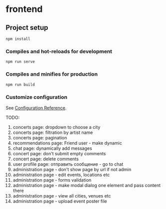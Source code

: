 # frontend

## Project setup
```
npm install
```

### Compiles and hot-reloads for development
```
npm run serve
```

### Compiles and minifies for production
```
npm run build
```

### Customize configuration
See [Configuration Reference](https://cli.vuejs.org/config/).


TODO:
1. concerts page: dropdown to choose a city
2. concerts page: filtration by artist name
3. concerts page: pagination
4. recommendations page: Friend user - make dynamic
5. chat page: dynamically add messages
6. concert page: don't submit empty comments
7. concert page: delete comments
8. user profile page: отправить сообщение - go to chat
9. administration page - don't show page by url if not admin
10. administration page - edit events, locations etc
11. administration page - forms validation
12. administration page - make modal dialog one element and pass content there
13. administration page - view all cities, venues etc
14. administration page - upload event poster file
